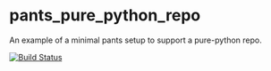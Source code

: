 # pants_pure_python_repo 
An example of a minimal pants setup to support a pure-python repo.

[![Build Status](https://travis-ci.org/jsirois/pants_pure_python_repo.svg?branch=master)](https://travis-ci.org/jsirois/pants_pure_python_repo)
